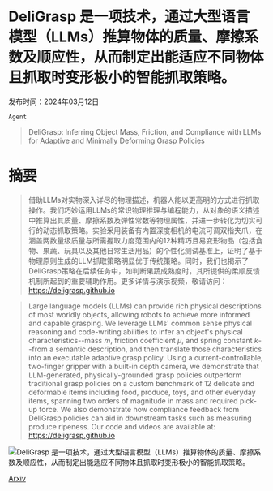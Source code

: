 # DeliGrasp 是一项技术，通过大型语言模型（LLMs）推算物体的质量、摩擦系数及顺应性，从而制定出能适应不同物体且抓取时变形极小的智能抓取策略。

发布时间：2024年03月12日

`Agent`

> DeliGrasp: Inferring Object Mass, Friction, and Compliance with LLMs for Adaptive and Minimally Deforming Grasp Policies

# 摘要

> 借助LLMs对实物深入详尽的物理描述，机器人能以更高明的方式进行抓取操作。我们巧妙运用LLMs的常识物理推理与编程能力，从对象的语义描述中推算出其质量、摩擦系数及弹性常数等物理属性，并进一步转化为切实可行的动态抓取策略。实验采用装备有内置深度相机的电流可调双指夹爪，在涵盖两数量级质量与所需握取力度范围内的12种精巧且易变形物品（包括食物、果蔬、玩具以及其他日常生活用品）的个性化测试基准上，证明了基于物理原则生成的LLM抓取策略明显优于传统策略。同时，我们也揭示了DeliGrasp策略在后续任务中，如判断果蔬成熟度时，其所提供的柔顺反馈机制所起到的重要辅助作用。更多详情与演示视频，敬请访问：https://deligrasp.github.io

> Large language models (LLMs) can provide rich physical descriptions of most worldly objects, allowing robots to achieve more informed and capable grasping. We leverage LLMs' common sense physical reasoning and code-writing abilities to infer an object's physical characteristics--mass $m$, friction coefficient $μ$, and spring constant $k$--from a semantic description, and then translate those characteristics into an executable adaptive grasp policy. Using a current-controllable, two-finger gripper with a built-in depth camera, we demonstrate that LLM-generated, physically-grounded grasp policies outperform traditional grasp policies on a custom benchmark of 12 delicate and deformable items including food, produce, toys, and other everyday items, spanning two orders of magnitude in mass and required pick-up force. We also demonstrate how compliance feedback from DeliGrasp policies can aid in downstream tasks such as measuring produce ripeness. Our code and videos are available at: https://deligrasp.github.io

![DeliGrasp 是一项技术，通过大型语言模型（LLMs）推算物体的质量、摩擦系数及顺应性，从而制定出能适应不同物体且抓取时变形极小的智能抓取策略。](../../../paper_images/2403.07832/fbd_v4.png)

[Arxiv](https://arxiv.org/abs/2403.07832)